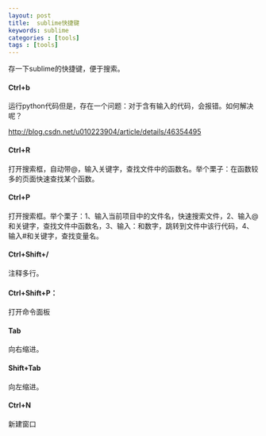 ```yaml
---
layout: post
title:  sublime快捷键
keywords: sublime
categories : [tools]
tags : [tools]
---
```


存一下sublime的快捷键，便于搜索。

#### Ctrl+b

运行python代码但是，存在一个问题：对于含有输入的代码，会报错。如何解决呢？

http://blog.csdn.net/u010223904/article/details/46354495


#### Ctrl+R

打开搜索框，自动带@，输入关键字，查找文件中的函数名。举个栗子：在函数较多的页面快速查找某个函数。

	
#### Ctrl+P 

打开搜索框。举个栗子：1、输入当前项目中的文件名，快速搜索文件，2、输入@和关键字，查找文件中函数名，3、输入：和数字，跳转到文件中该行代码，4、输入#和关键字，查找变量名。 

#### Ctrl+Shift+/ 

注释多行。

#### Ctrl+Shift+P：

打开命令面板


#### Tab 

向右缩进。

#### Shift+Tab 

向左缩进。



####  Ctrl+N

新建窗口